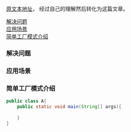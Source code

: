 [原文本地址](https://design-patterns.readthedocs.io/zh_CN/latest/creational_patterns/simple_factory.html)，
经过自己的理解然后转化为这篇文章。

<a href="#1">解决问题</a></br>
<a href="#2">应用场景</a></br>
<a href="#3">简单工厂模式介绍</a></br>

### <a name="1">解决问题</a>
### <a name="2">应用场景</a>
### <a name="3">简单工厂模式介绍</a>
```Java
public class A{
    public static void main(String[] args){
      
    }
}
```